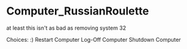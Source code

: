 # Computer_RussianRoulette
at least this isn't as bad as removing system 32


Choices:
  :)
  Restart Computer
  Log-Off Computer
  Shutdown Computer
